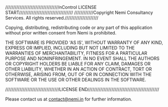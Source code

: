 //////////////////////////////////nControl LICENSE START////////////////////////////////// 
////////////Copyright Nemi Consultancy Services. All rights reserved./////////////////////

Copying, distributing, redistributing code or any part of this application without prior written consent from Nemi is prohibited.

THE SOFTWARE IS PROVIDED 'AS IS', WITHOUT WARRANTY OF ANY KIND, EXPRESS OR IMPLIED, INCLUDING BUT NOT LIMITED TO THE WARRANTIES OF MERCHANTABILITY, FITNESS FOR A PARTICULAR PURPOSE AND NONINFRINGEMENT. IN NO EVENT SHALL THE AUTHORS OR COPYRIGHT HOLDERS BE LIABLE FOR ANY CLAIM, DAMAGES OR OTHER LIABILITY, WHETHER IN AN ACTION OF CONTRACT, TORT OR OTHERWISE, ARISING FROM, OUT OF OR IN CONNECTION WITH THE SOFTWARE OR THE USE OR OTHER DEALINGS IN THE SOFTWARE.

//////////////////////////////////LICENSE END/////////////////////////////////////////////

Please contact us at contact@nemi.in for further information.
